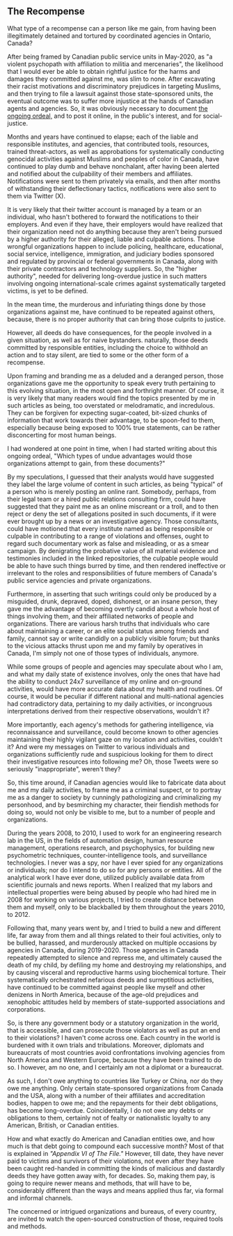 ## The Recompense

What type of a recompense can a person like me gain, from having been illegitimately detained and tortured by coordinated agencies in Ontario, Canada? 

After being framed by Canadian public service units in May-2020, as "a violent psychopath with affiliation to militia and mercenaries", the likelihood that I would ever be able to obtain rightful justice for the harms and damages they committed against me, was slim to none. After excavating their racist motivations and discriminatory prejudices in targeting Muslims, and then trying to file a lawsuit against those state-sponsored units, the eventual outcome was to suffer more injustice at the hands of Canadian agents and agencies. So, it was obviously necessary to document [the ongoing ordeal,](https://github.com/true-hindsight/long-overdue-justice/blob/main/expose/14-1.md#141-moving-on) and to post it online, in the public's interest, and for social-justice.   

Months and years have continued to elapse; each of the liable and responsible institutes, and agencies, that contributed tools, resources, trained threat-actors, as well as approbations for systematically conducting genocidal activities against Muslims and peoples of color in Canada, have continued to play dumb and behave nonchalant, after having been alerted and notified about the culpability of their members and affiliates. Notifications were sent to them privately via emails, and then after months of withstanding their deflectionary tactics, notifications were also sent to them via Twitter (X).   

It is very likely that their twitter account is managed by a team or an individual, who hasn't bothered to forward the notifications to their employers. And even if they have, their employers would have realized that their organization need not do anything because they aren't being pursued by a higher authority for their alleged, liable and culpable actions. Those wrongful organizations happen to include policing, healthcare, educational, social service, intelligence, immigration, and judiciary bodies sponsored and regulated by provincial or federal governments in Canada, along with their private contractors and technology suppliers. So, the "higher authority", needed for delivering long-overdue justice in such matters involving ongoing international-scale crimes against systematically targeted victims, is yet to be defined. 

In the mean time, the murderous and infuriating things done by those organizations against me, have continued to be repeated against others, because, there is no proper authority that can bring those culprits to justice. 

However, all deeds do have consequences, for the people involved in a given situation, as well as for naive bystanders. naturally, those deeds committed by responsible entities, including the choice to withhold an action and to stay silent, are tied to some or the other form of a recompense. 

Upon framing and branding me as a deluded and a deranged person, those organizations gave me the opportunity to speak every truth pertaining to this evolving situation, in the most open and forthright manner. Of course, it is very likely that many readers would find the topics presented by me in such articles as being, too overstated or melodramatic, and incredulous. They can be forgiven for expecting sugar-coated, bit-sized chunks of information that work towards their advantage, to be spoon-fed to them, especially because being exposed to 100% true statements, can be rather disconcerting for most human beings. 

I had wondered at one point in time, when I had started writing about this ongoing ordeal, "Which types of undue advantages would those organizations attempt to gain, from these documents?" 

By my speculations, I guessed that their analysts would have suggested they label the large volume of content in such articles, as being "typical" of a person who is merely posting an online rant. Somebody, perhaps, from their legal team or a hired public relations consulting firm, could have suggested that they paint me as an online miscreant or a troll, and to then reject or deny the set of allegations posited in such documents, if it were ever brought up by a news or an investigative agency. Those consultants, could have motioned that every institute named as being responsible or culpable in contributing to a range of violations and offenses, ought to regard such documentary work as false and misleading, or as a smear campaign. By denigrating the probative value of all material evidence and testimonies included in the linked repositories, the culpable people would be able to have such things burred by time, and then rendered ineffective or irrelevant to the roles and responsibilities of future members of Canada's public service agencies and private organizations. 

Furthermore, in asserting that such writings could only be produced by a misguided, drunk, depraved, doped, dishonest, or an insane person, they gave me the advantage of becoming overtly candid about a whole host of things involving them, and their affiliated networks of people and organizations. There are various harsh truths that individuals who care about maintaining a career, or an elite social status among friends and family, cannot say or write candidly on a publicly visible forum; but thanks to the vicious attacks thrust upon me and my family by operatives in Canada, I'm simply not one of those types of individuals, anymore. 

While some groups of people and agencies may speculate about who I am, and what my daily state of existence involves, only the ones that have had the ability to conduct 24x7 surveillance of my online and on-ground activities, would have more accurate data about my health and routines. Of course, it would be peculiar if different national and multi-national agencies had contradictory data, pertaining to my daily activities, or incongruous interpretations derived from their respective observations, wouldn't it? 

More importantly, each agency's methods for gathering intelligence, via reconnaissance and surveillance, could become known to other agencies maintaining their highly vigilant gaze on my location and activities, couldn't it? And were my messages on Twitter to various individuals and organizations sufficiently rude and suspicious looking for them to direct their investigative resources into following me? Oh, those Tweets were so seriously "inappropriate", weren't they? 

So, this time around, if Canadian agencies would like to fabricate data about me and my daily activities, to frame me as a criminal suspect, or to portray me as a danger to society by cunningly pathologizing and criminalizing my personhood, and by besmirching my character, their fiendish methods for doing so, would not only be visible to me, but to a number of people and organizations.  

During the years 2008, to 2010, I used to work for an engineering research lab in the US, in the fields of automation design, human resource management, operations research, and psychophysics, for building new psychometric techniques, counter-intelligence tools, and surveillance technologies. I never was a spy, nor have I ever spied for any organizations or individuals; nor do I intend to do so for any persons or entities. All of the analytical work I have ever done, utilized publicly available data from scientific journals and news reports. When I realized that my labors and intellectual properties were being abused by people who had hired me in 2008 for working on various projects, I tried to create distance between them and myself, only to be blackballed by them throughout the years 2010, to 2012. 

Following that, many years went by, and I tried to build a new and different life, far away from them and all things related to their foul activities, only to be bullied, harassed, and murderously attacked on multiple occasions by agencies in Canada, during 2019-2020. Those agencies in Canada repeatedly attempted to silence and repress me, and ultimately caused the death of my child, by defiling my home and destroying my relationships, and by causing visceral and reproductive harms using biochemical torture. Their systematically orchestrated nefarious deeds and surreptitious activities, have continued to be committed against people like myself and other denizens in North America, because of the age-old prejudices and xenophobic attitudes held by members of state-supported associations and corporations.  

So, is there any government body or a statutory organization in the world, that is accessible, and can prosecute those violators as well as put an end to their violations? I haven't come across one. Each country in the world is burdened with it own trials and tribulations. Moreover, diplomats and bureaucrats of most countries avoid confrontations involving agencies from North America and Western Europe, because they have been trained to do so. I however, am no one, and I certainly am not a diplomat or a bureaucrat. 

As such, I don't owe anything to countries like Turkey or China, nor do they owe me anything. Only certain state-sponsored organizations from Canada and the USA, along with a number of their affiliates and accreditation bodies, happen to owe me; and the repayments for their debt obligations, has become long-overdue. Coincidentally, I do not owe any debts or obligations to them, certainly not of fealty or nationalistic loyalty to any American, British, or Canadian entities. 

How and what exactly do American and Canadian entities owe, and how much is that debt going to compound each successive month? Most of that is explained in *"Appendix VI of The File."* However, till date, they have never paid to victims and survivors of their violations, not even after they have been caught red-handed in committing the kinds of malicious and dastardly deeds they have gotten away with, for decades. So, making them pay, is going to require newer means and methods, that will have to be, considerably different than the ways and means applied thus far, via formal and informal channels. 

The concerned or intrigued organizations and bureaus, of every country, are invited to watch the open-sourced construction of those, required tools and methods.  